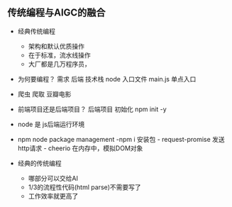 ## 传统编程与AIGC的融合

- 经典传统编程
    - 架构和默认优质操作
    - 在于标准，流水线操作
    - 大厂都是几万程序员，

- 为何要编程？
    需求
    后端
    技术栈 node 
    入口文件 main.js
    单点入口

- 爬虫
    爬取 豆瓣电影

- 前端项目还是后端项目？
    后端项目 
    初始化 npm init -y
    
- node 是 js后端运行环境
- npm node package management
    -npm i 安装包
        - request-promise 发送http请求
        - cheerio 在内存中，模拟DOM对象

- 经典的传统编程
    - 哪部分可以交给AI  
    - 1/3的流程性代码(html parse)不需要写了
    - 工作效率就更高了
    